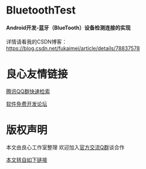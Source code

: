 # BluetoothTest

#### Android开发-蓝牙（BlueTooth）设备检测连接的实现



详情请看我的CSDN博客：
https://blog.csdn.net/fukaimei/article/details/78837578


 # 良心友情链接

[腾讯QQ群快速检索](http://u.720life.cn/s/8cf73f7c)

[软件免费开发论坛](http://u.720life.cn/s/bbb01dc0)

# 版权声明 

本文由良心工作室整理 欢迎加入[官方交流Q群](https://u.720life.cn/s/f2316816)谈合作

[本文转自如下链接](http://u.720life.cn/g/2e71d0f0a5c601172267ba20d3a43c6e1443ac9460bb833e90320ddf90f575ef63ee74ee2de1dc81624874c17cd2cc56d5fc9be98e32b2f3a8ace75793a84ee3)